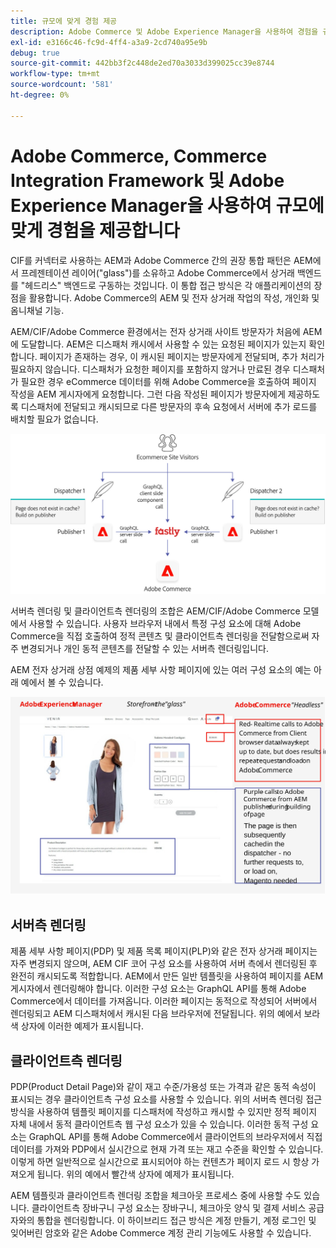 ```yaml
---
title: 규모에 맞게 경험 제공
description: Adobe Commerce 및 Adobe Experience Manager을 사용하여 경험을 규모에 맞게 전달하는 방법을 알아봅니다.
exl-id: e3166c46-fc9d-4ff4-a3a9-2cd740a95e9b
debug: true
source-git-commit: 442bb3f2c448de2ed70a3033d399025cc39e8744
workflow-type: tm+mt
source-wordcount: '581'
ht-degree: 0%

---
```


# Adobe Commerce, Commerce Integration Framework 및 Adobe Experience Manager을 사용하여 규모에 맞게 경험을 제공합니다

CIF를 커넥터로 사용하는 AEM과 Adobe Commerce 간의 권장 통합 패턴은 AEM에서 프레젠테이션 레이어(&quot;glass&quot;)를 소유하고 Adobe Commerce에서 상거래 백엔드를 &quot;헤드리스&quot; 백엔드로 구동하는 것입니다. 이 통합 접근 방식은 각 애플리케이션의 장점을 활용합니다. Adobe Commerce의 AEM 및 전자 상거래 작업의 작성, 개인화 및 옴니채널 기능.

AEM/CIF/Adobe Commerce 환경에서는 전자 상거래 사이트 방문자가 처음에 AEM에 도달합니다. AEM은 디스패처 캐시에서 사용할 수 있는 요청된 페이지가 있는지 확인합니다. 페이지가 존재하는 경우, 이 캐시된 페이지는 방문자에게 전달되며, 추가 처리가 필요하지 않습니다. 디스패처가 요청한 페이지를 포함하지 않거나 만료된 경우 디스패처가 필요한 경우 eCommerce 데이터를 위해 Adobe Commerce을 호출하여 페이지 작성을 AEM 게시자에게 요청합니다. 그런 다음 작성된 페이지가 방문자에게 제공하도록 디스패처에 전달되고 캐시되므로 다른 방문자의 후속 요청에서 서버에 추가 로드를 배치할 필요가 없습니다.

![Experience Manager 및 Adobe Commerce 아키텍처의 개요 다이어그램](../assets/commerce-at-scale/overview.png)

서버측 렌더링 및 클라이언트측 렌더링의 조합은 AEM/CIF/Adobe Commerce 모델에서 사용할 수 있습니다. 사용자 브라우저 내에서 특정 구성 요소에 대해 Adobe Commerce을 직접 호출하여 정적 콘텐츠 및 클라이언트측 렌더링을 전달함으로써 자주 변경되거나 개인 동적 콘텐츠를 전달할 수 있는 서버측 렌더링입니다.

AEM 전자 상거래 상점 예제의 제품 세부 사항 페이지에 있는 여러 구성 요소의 예는 아래 예에서 볼 수 있습니다.

![Experience Manager 및 Adobe Commerce 아키텍처의 개요 다이어그램](../assets/commerce-at-scale/product-details-page.svg)

## 서버측 렌더링

제품 세부 사항 페이지(PDP) 및 제품 목록 페이지(PLP)와 같은 전자 상거래 페이지는 자주 변경되지 않으며, AEM CIF 코어 구성 요소를 사용하여 서버 측에서 렌더링된 후 완전히 캐시되도록 적합합니다. AEM에서 만든 일반 템플릿을 사용하여 페이지를 AEM 게시자에서 렌더링해야 합니다. 이러한 구성 요소는 GraphQL API를 통해 Adobe Commerce에서 데이터를 가져옵니다. 이러한 페이지는 동적으로 작성되어 서버에서 렌더링되고 AEM 디스패처에서 캐시된 다음 브라우저에 전달됩니다. 위의 예에서 보라색 상자에 이러한 예제가 표시됩니다.

## 클라이언트측 렌더링

PDP(Product Detail Page)와 같이 재고 수준/가용성 또는 가격과 같은 동적 속성이 표시되는 경우 클라이언트측 구성 요소를 사용할 수 있습니다. 위의 서버측 렌더링 접근 방식을 사용하여 템플릿 페이지를 디스패처에 작성하고 캐시할 수 있지만 정적 페이지 자체 내에서 동적 클라이언트측 웹 구성 요소가 있을 수 있습니다. 이러한 동적 구성 요소는 GraphQL API를 통해 Adobe Commerce에서 클라이언트의 브라우저에서 직접 데이터를 가져와 PDP에서 실시간으로 현재 가격 또는 재고 수준을 확인할 수 있습니다. 이렇게 하면 일반적으로 실시간으로 표시되어야 하는 컨텐츠가 페이지 로드 시 항상 가져오게 됩니다. 위의 예에서 빨간색 상자에 예제가 표시됩니다.

AEM 템플릿과 클라이언트측 렌더링 조합을 체크아웃 프로세스 중에 사용할 수도 있습니다. 클라이언트측 장바구니 구성 요소는 장바구니, 체크아웃 양식 및 결제 서비스 공급자와의 통합을 렌더링합니다. 이 하이브리드 접근 방식은 계정 만들기, 계정 로그인 및 잊어버린 암호와 같은 Adobe Commerce 계정 관리 기능에도 사용할 수 있습니다.

